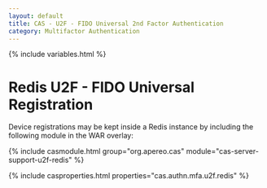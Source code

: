 ```yaml
---
layout: default
title: CAS - U2F - FIDO Universal 2nd Factor Authentication
category: Multifactor Authentication
---
```


{% include variables.html %}

# Redis U2F - FIDO Universal Registration

Device registrations may be kept inside a Redis instance by including the following module in the WAR overlay:

{% include casmodule.html group="org.apereo.cas" module="cas-server-support-u2f-redis" %}

{% include casproperties.html properties="cas.authn.mfa.u2f.redis" %}

